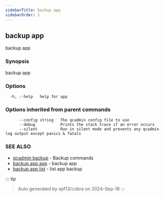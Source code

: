 ```yaml
---
sidebarTitle: backup app
sidebarOrder: 1
---
```


## backup app

backup app

### Synopsis

backup app

### Options

```
  -h, --help   help for app
```

### Options inherited from parent commands

```
      --config string   The qcadmin config file to use
      --debug           Prints the stack trace if an error occurs
      --silent          Run in silent mode and prevents any qcadmin log output except panics & fatals
```

### SEE ALSO

* [qcadmin backup](backup.md)	 - Backup commands
* [backup app app](backup_app_app.md)	 - backup app
* [backup app list](backup_app_list.md)	 - list app backup

::: tip
>Auto generated by spf13/cobra on 2024-Sep-18
:::